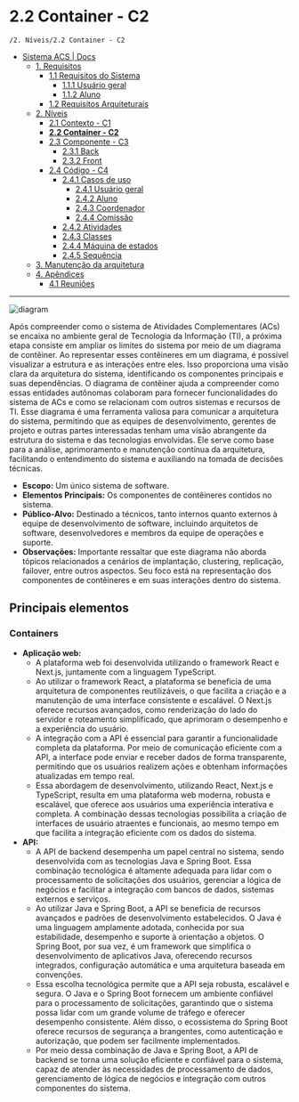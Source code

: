 # 2.2 Container - C2

`/2. Níveis/2.2 Container - C2`

* [Sistema ACS | Docs](../../README.md)
  * [1. Requisitos](../../1.%20Requisitos/README.md)
    * [1.1 Requisitos do Sistema](../../1.%20Requisitos/1.1%20Requisitos%20do%20Sistema/README.md)
      * [1.1.1 Usuário geral](../../1.%20Requisitos/1.1%20Requisitos%20do%20Sistema/1.1.1%20Usu%C3%A1rio%20geral/README.md)
      * [1.1.2 Aluno](../../1.%20Requisitos/1.1%20Requisitos%20do%20Sistema/1.1.2%20Aluno/README.md)
    * [1.2 Requisitos Arquiteturais](../../1.%20Requisitos/1.2%20Requisitos%20Arquiteturais/README.md)
  * [2. Níveis](../../2.%20N%C3%ADveis/README.md)
    * [2.1 Contexto - C1](../../2.%20N%C3%ADveis/2.1%20Contexto%20-%20C1/README.md)
    * [**2.2 Container - C2**](../../2.%20N%C3%ADveis/2.2%20Container%20-%20C2/README.md)
    * [2.3 Componente - C3](../../2.%20N%C3%ADveis/2.3%20Componente%20-%20C3/README.md)
      * [2.3.1 Back](../../2.%20N%C3%ADveis/2.3%20Componente%20-%20C3/2.3.1%20Back/README.md)
      * [2.3.2 Front](../../2.%20N%C3%ADveis/2.3%20Componente%20-%20C3/2.3.2%20Front/README.md)
    * [2.4 Código - C4](../../2.%20N%C3%ADveis/2.4%20C%C3%B3digo%20-%20C4/README.md)
      * [2.4.1 Casos de uso](../../2.%20N%C3%ADveis/2.4%20C%C3%B3digo%20-%20C4/2.4.1%20Casos%20de%20uso/README.md)
        * [2.4.1 Usuário geral](../../2.%20N%C3%ADveis/2.4%20C%C3%B3digo%20-%20C4/2.4.1%20Casos%20de%20uso/2.4.1%20Usu%C3%A1rio%20geral/README.md)
        * [2.4.2 Aluno](../../2.%20N%C3%ADveis/2.4%20C%C3%B3digo%20-%20C4/2.4.1%20Casos%20de%20uso/2.4.2%20Aluno/README.md)
        * [2.4.3 Coordenador](../../2.%20N%C3%ADveis/2.4%20C%C3%B3digo%20-%20C4/2.4.1%20Casos%20de%20uso/2.4.3%20Coordenador/README.md)
        * [2.4.4 Comissão](../../2.%20N%C3%ADveis/2.4%20C%C3%B3digo%20-%20C4/2.4.1%20Casos%20de%20uso/2.4.4%20Comiss%C3%A3o/README.md)
      * [2.4.2 Atividades](../../2.%20N%C3%ADveis/2.4%20C%C3%B3digo%20-%20C4/2.4.2%20Atividades/README.md)
      * [2.4.3 Classes](../../2.%20N%C3%ADveis/2.4%20C%C3%B3digo%20-%20C4/2.4.3%20Classes/README.md)
      * [2.4.4 Máquina de estados](../../2.%20N%C3%ADveis/2.4%20C%C3%B3digo%20-%20C4/2.4.4%20M%C3%A1quina%20de%20estados/README.md)
      * [2.4.5 Sequência](../../2.%20N%C3%ADveis/2.4%20C%C3%B3digo%20-%20C4/2.4.5%20Sequ%C3%AAncia/README.md)
  * [3. Manutenção da arquitetura](../../3.%20Manuten%C3%A7%C3%A3o%20da%20arquitetura/README.md)
  * [4. Apêndices](../../4.%20Ap%C3%AAndices/README.md)
    * [4.1 Reuniões](../../4.%20Ap%C3%AAndices/4.1%20Reuni%C3%B5es/README.md)

---

![diagram](https://www.plantuml.com/plantuml/svg/0/ZLB1Ji904BttAoPmD3N4aq9YGE0WKOCKz20Ufks06vRTPdSB4kB760z-23_cT04hYHXxQQVllPatRxTf7HgNpoLq14uDpX6ICmWXqSgXK6G2EnCgGqO04wTDv5QI09TazPo2GEcKe189wuYbhRQjh0FWvwcLIP7WvdFpeM59yLWDBPp0WBW9l-_erVNiCw25YU5HEqt_Ugnwk41cH9aHQWgnrixJOancdfMYmnWjJ-rhwwQ6elkRIk0Xtmf2IHCNXfTUKeVSeWUBgiHARHtQWr4dUDllqfQ2b2E8ReVzIZ6v-5YN-8D0Q5C6Zv57kUJAuwqY7nZPVFDkX8RgbSof8Jd4qnJj2wKDnrlNO_wxetPjeYKQaI8thavgwVb5xOWWsDfFzLAn-y8IL0jcdSziLV9Wk-yFChEt5l_YVtiEyum5snoFy5i9MPPu2ti_vSw_QxfgmQbHE4SX3vM74Vn3tIILydNz0W00)

Após compreender como o sistema de Atividades Complementares (ACs) se encaixa no ambiente geral de Tecnologia da 
Informação (TI), a próxima etapa consiste em ampliar os limites do sistema por meio de um diagrama de contêiner. 
Ao representar esses contêineres em um diagrama, é possível visualizar a estrutura e as interações entre eles. Isso 
proporciona uma visão clara da arquitetura do sistema, identificando os componentes principais e suas dependências. O 
diagrama de contêiner ajuda a compreender como essas entidades autônomas colaboram para fornecer funcionalidades do 
sistema de ACs e como se relacionam com outros sistemas e recursos de TI. Esse diagrama é uma ferramenta valiosa para
comunicar a arquitetura do sistema, permitindo que as equipes de desenvolvimento, gerentes de projeto e outras partes
interessadas tenham uma visão abrangente da estrutura do sistema e das tecnologias envolvidas. Ele serve como base para 
a análise, aprimoramento e manutenção contínua da arquitetura, facilitando o entendimento do sistema e auxiliando 
na tomada de decisões técnicas.

- **Escopo:** Um único sistema de software.
- **Elementos Principais:** Os componentes de contêineres contidos no sistema.
- **Público-Alvo:** Destinado a técnicos, tanto internos quanto externos à equipe de desenvolvimento de software,
incluindo arquitetos de software, desenvolvedores e membros da equipe de operações e suporte.
- **Observações:** Importante ressaltar que este diagrama não aborda tópicos relacionados a cenários de implantação,
clustering, replicação, failover, entre outros aspectos. Seu foco está na representação dos componentes de contêineres
e em suas interações dentro do sistema.

## Principais elementos
### Containers
* **Aplicação web:** 
  * A plataforma web foi desenvolvida utilizando o framework React e Next.js, juntamente com a linguagem TypeScript.
  * Ao utilizar o framework React, a plataforma se beneficia de uma arquitetura de componentes reutilizáveis, o que 
  facilita a criação e a manutenção de uma interface consistente e escalável. O Next.js oferece recursos avançados, como
  renderização do lado do servidor e roteamento simplificado, que aprimoram o desempenho e a experiência do usuário.
  * A integração com a API é essencial para garantir a funcionalidade completa da plataforma. Por meio de comunicação 
  eficiente com a API, a interface pode enviar e receber dados de forma transparente, permitindo que os usuários realizem
  ações e obtenham informações atualizadas em tempo real.
  * Essa abordagem de desenvolvimento, utilizando React, Next.js e TypeScript, resulta em uma plataforma web moderna,
  robusta e escalável, que oferece aos usuários uma experiência interativa e completa. A combinação dessas tecnologias
  possibilita a criação de interfaces de usuário atraentes e funcionais, ao mesmo tempo em que facilita a integração 
  eficiente com os dados do sistema.
* **API:**
  * A API de backend desempenha um papel central no sistema, sendo desenvolvida com as tecnologias Java e Spring Boot. 
  Essa combinação tecnológica é altamente adequada para lidar com o processamento de solicitações dos usuários, gerenciar
  a lógica de negócios e facilitar a integração com bancos de dados, sistemas externos e serviços.
  * Ao utilizar Java e Spring Boot, a API se beneficia de recursos avançados e padrões de desenvolvimento estabelecidos.
  O Java é uma linguagem amplamente adotada, conhecida por sua estabilidade, desempenho e suporte à orientação a objetos.
  O Spring Boot, por sua vez, é um framework que simplifica o desenvolvimento de aplicativos Java, oferecendo recursos 
  integrados, configuração automática e uma arquitetura baseada em convenções.
  * Essa escolha tecnológica permite que a API seja robusta, escalável e segura. O Java e o Spring Boot fornecem um 
  ambiente confiável para o processamento de solicitações, garantindo que o sistema possa lidar com um grande volume de
  tráfego e oferecer desempenho consistente. Além disso, o ecossistema do Spring Boot oferece recursos de segurança a
  brangentes, como autenticação e autorização, que podem ser facilmente implementados.
  * Por meio dessa combinação de Java e Spring Boot, a API de backend se torna uma solução eficiente e confiável para
  o sistema, capaz de atender às necessidades de processamento de dados, gerenciamento de lógica de negócios e integração
  com outros componentes do sistema.